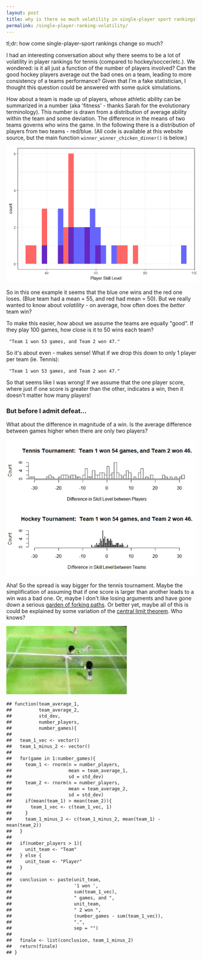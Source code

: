 ```yaml
---
layout: post
title: why is there so much volatility in single-player sport rankings?
permalink: /single-player-ranking-volatility/
---
```


tl;dr: how come single-player-sport rankings change so much?

I had an interesting conversation about why there seems to be a lot of volatility in player rankings for tennis (compared to hockey/soccer/etc.). We wondered: is it all just a function of the number of players involved? Can the good hockey players average out the bad ones on a team, leading to more consistency of a teams performance? Given that I'm a fake statistician, I thought this question could be answered with some quick simulations.

How about a team is made up of players, whose athletic ability can be summarized in a number (aka 'fitness' - thanks Sarah for the evolutionary terminology). This number is drawn from a distribution of average ability within the team and some deviation. The difference in the means of two teams governs who wins the game. In the following there is a distribution of players from two teams - red/blue. (All code is available at this website source, but the main function `winner_winner_chicken_dinner()` is below.)


![first plot](/images/first-plot.png)

So in this one example it seems that the blue one wins and the red one loses. (Blue team had a mean = 55, and red had mean = 50). But we really wanted to know about *volatility* - on average, how often does the *better* team win?

To make this easier, how about we assume the teams are equally "good". If they play 100 games, how close is it to 50 wins each team?

     "Team 1 won 53 games, and Team 2 won 47."

So it's about even - makes sense! What if we drop this down to only 1 player per team (ie. Tennis):

     "Team 1 won 53 games, and Team 2 won 47."

So that seems like I was wrong! If we assume that the one player score, where just if one score is greater than the other, indicates a win, then it doesn't matter how many players!

### But before I admit defeat...

What about the difference in magnitude of a win. Is the average difference between games higher when there are only two players?

![second plot](/images/second-plot.png)

Aha! So the spread is way bigger for the tennis tournament. Maybe the simplification of assuming that if one score is larger than another leads to a win was a bad one. Or, maybe I don't like losing arguments and have gone down a serious [garden of forking paths](https://www.google.ca/url?sa=t&rct=j&q=&esrc=s&source=web&cd=5&cad=rja&uact=8&ved=0ahUKEwigkMXl8N_WAhVp7IMKHRq5B4oQFghEMAQ&url=http%3A%2F%2Fwww.stat.columbia.edu%2F~gelman%2Fresearch%2Funpublished%2Fp_hacking.pdf&usg=AOvVaw2yEx0yUehouqzqgpoRKtTO). Or better yet, maybe all of this is could be explained by some variation of the [central limit theorem](https://en.wikipedia.org/wiki/Central_limit_theorem). Who knows?

![tennis gif](/images/tennis.gif)

    ## function(team_average_1,
    ##          team_average_2,
    ##          std_dev,
    ##          number_players,
    ##          number_games){
    ##   
    ##   team_1_vec <- vector()
    ##   team_1_minus_2 <- vector()
    ##   
    ##   for(game in 1:number_games){
    ##     team_1 <- rnorm(n = number_players, 
    ##                     mean = team_average_1, 
    ##                     sd = std_dev)
    ##     team_2 <- rnorm(n = number_players, 
    ##                     mean = team_average_2, 
    ##                     sd = std_dev)
    ##     if(mean(team_1) > mean(team_2)){
    ##       team_1_vec <- c(team_1_vec, 1)
    ##     } 
    ##     team_1_minus_2 <- c(team_1_minus_2, mean(team_1) - mean(team_2))
    ##   }
    ##   
    ##   if(number_players > 1){
    ##     unit_team <- "Team"
    ##   } else {
    ##     unit_team <- "Player"
    ##   }
    ##
    ##   conclusion <- paste(unit_team,
    ##                       '1 won ', 
    ##                       sum(team_1_vec), 
    ##                       " games, and ",
    ##                       unit_team,
    ##                       " 2 won ",
    ##                       (number_games - sum(team_1_vec)),
    ##                       ".", 
    ##                       sep = "")
    ##
    ##   finale <- list(conclusion, team_1_minus_2)
    ##   return(finale)
    ## }
